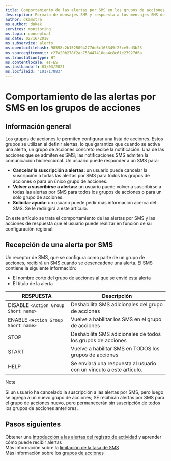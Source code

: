 ```yaml
---
title: Comportamiento de las alertas por SMS en los grupos de acciones
description: Formato de mensajes SMS y respuesta a los mensajes SMS de cancelación de suscripción, segunda suscripción o solicitud de ayuda.
author: dkamstra
ms.author: dukek
services: monitoring
ms.topic: conceptual
ms.date: 02/16/2018
ms.subservice: alerts
ms.openlocfilehash: 98558c2b1525094277dd6c165349f25ce5cd3b23
ms.sourcegitcommit: c27a20b278f2ac758447418ea4c8c61e27927d6a
ms.translationtype: HT
ms.contentlocale: es-ES
ms.lasthandoff: 03/03/2021
ms.locfileid: "101717883"
---
```

# <a name="sms-alert-behavior-in-action-groups"></a>Comportamiento de las alertas por SMS en los grupos de acciones

## <a name="overview"></a>Información general 
Los grupos de acciones le permiten configurar una lista de acciones. Estos grupos se utilizan al definir alertas, lo que garantiza que cuando se activa una alerta, un grupo de acciones concreto recibe la notificación. Una de las acciones que se admiten es SMS; las notificaciones SMS admiten la comunicación bidireccional. Un usuario puede responder a un SMS para:

- **Cancelar la suscripción a alertas:** un usuario puede cancelar la suscripción a todas las alertas por SMS para todos los grupos de acciones o para un único grupo de acciones.
- **Volver a suscribirse a alertas:** un usuario puede volver a suscribirse a todas las alertas por SMS para todos los grupos de acciones o para un solo grupo de acciones.  
- **Solicitar ayuda:** un usuario puede pedir más información acerca del SMS. Se le redirigirá a este artículo.

En este artículo se trata el comportamiento de las alertas por SMS y las acciones de respuesta que el usuario puede realizar en función de su configuración regional:

## <a name="receiving-an-sms-alert"></a>Recepción de una alerta por SMS
Un receptor de SMS, que se configura como parte de un grupo de acciones, recibirá un SMS cuando se desencadene una alerta. El SMS contiene la siguiente información:
* El nombre corto del grupo de acciones al que se envió esta alerta
* El título de la alerta

| RESPUESTA | Descripción |
| ----- | ----------- |
| DISABLE `<Action Group Short name>` | Deshabilita SMS adicionales del grupo de acciones |
| ENABLE `<Action Group Short name>` | Vuelve a habilitar los SMS en el grupo de acciones |
| STOP | Deshabilita SMS adicionales de todos los grupos de acciones |
| START | Vuelve a habilitar SMS en TODOS los grupos de acciones |
| HELP | Se enviará una respuesta al usuario con un vínculo a este artículo. |

>[!NOTE]
>Si un usuario ha cancelado la suscripción a las alertas por SMS, pero luego se agrega a un nuevo grupo de acciones; SE recibirán alertas por SMS para el grupo de acciones nuevo, pero permanecerán sin suscripción de todos los grupos de acciones anteriores.

## <a name="next-steps"></a>Pasos siguientes
Obtener una [introducción a las alertas del registro de actividad](./alerts-overview.md) y aprender cómo puede recibir alertas  
Más información sobre la [limitación de la tasa de SMS](alerts-rate-limiting.md)  
Más información sobre los [grupos de acciones](./action-groups.md)
